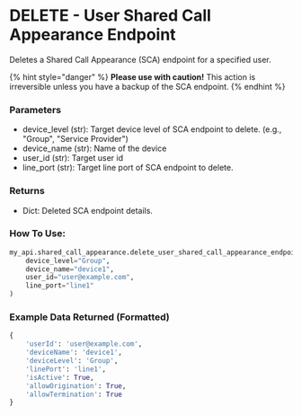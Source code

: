 # DELETE - User Shared Call Appearance Endpoint

Deletes a Shared Call Appearance (SCA) endpoint for a specified user.

{% hint style="danger" %}
**Please use with caution!** This action is irreversible unless you have a backup of the SCA endpoint.
{% endhint %}

### Parameters

* device_level (str): Target device level of SCA endpoint to delete. (e.g., "Group", "Service Provider")
* device_name (str): Name of the device
* user_id (str): Target user id
* line_port (str): Target line port of SCA endpoint to delete.

### Returns

* Dict: Deleted SCA endpoint details.

### How To Use:

```python
my_api.shared_call_appearance.delete_user_shared_call_appearance_endpoint(
    device_level="Group",
    device_name="device1",
    user_id="user@example.com",
    line_port="line1"
)
```

### Example Data Returned (Formatted)

```python
{
    'userId': 'user@example.com',
    'deviceName': 'device1',
    'deviceLevel': 'Group',
    'linePort': 'line1',
    'isActive': True,
    'allowOrigination': True,
    'allowTermination': True
}
```
